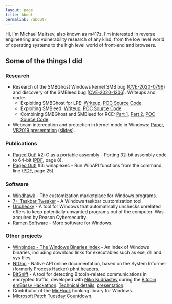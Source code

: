 ```yaml
---
layout: page
title: About
permalink: /about/
---
```


Hi, I'm Michael Maltsev, also known as m417z. I'm interested in reverse engineering and vulnerability research of any kind, from the low level world of operating systems to the high level world of front-end and browsers.

## Some of the things I did

### Research

* Research of the SMBGhost Windows kernel SMB bug ([CVE-2020-0796](https://portal.msrc.microsoft.com/en-US/security-guidance/advisory/CVE-2020-0796)) and discovery of the SMBleed bug ([CVE-2020-1206](https://portal.msrc.microsoft.com/en-US/security-guidance/advisory/CVE-2020-1206)). Writeups and code:
	* Exploiting SMBGhost for LPE: [Writeup](/archive/zecops/exploiting%20smbghost%20for%20a%20local%20privilege%20escalation), [POC Source Code](https://github.com/ZecOps/CVE-2020-0796-LPE-POC).
	* Exploiting SMBleed: [Writeup](/archive/zecops/01%20-%20chaining%20smbleed%20with%20smbghost), [POC Source Code](https://github.com/ZecOps/CVE-2020-1206-POC).
	* Combining SMBGhost and SMBleed for RCE: [Part 1](/archive/zecops/02%20-%20unauthenticated%20memory%20read%20-%20preparing%20the%20ground%20for%20an%20rce), [Part 2](/archive/zecops/03%20-%20from%20remote%20read%20(smbleed)%20to%20rce), [POC Source Code](https://github.com/ZecOps/CVE-2020-0796-RCE-POC).
* Webcam interception and protection in kernel mode in Windows: [Paper](https://www.virusbulletin.com/virusbulletin/2018/09/through-looking-glass-webcam-interception-and-protection-kernel-mode/), [VB2019 presentation](https://www.virusbulletin.com/conference/vb2019/abstracts/webcam-interception-and-protection-kernel-mode-windows-partner-presentation) ([slides](https://www.virusbulletin.com/uploads/pdf/conference_slides/2019/VB2019-Maltsev.pdf)).

### Publications

* [Paged Out!](https://pagedout.institute/) #2: C as a portable assembly - Porting 32-bit assembly code to 64-bit ([PDF](https://pagedout.institute/download/PagedOut_002_beta2.pdf), page 8).
* [Paged Out!](https://pagedout.institute/) #3: winapiexec - Run WinAPI functions from the command line ([PDF](https://pagedout.institute/download/PagedOut_003_beta1.pdf), page 25).

### Software

* [Windhawk](https://windhawk.net/) - The customization marketplace for Windows programs.
* [7+ Taskbar Tweaker](https://tweaker.ramensoftware.com/) - A Windows taskbar customization tool.
* [Unchecky](https://unchecky.com/) - A tool for Windows that automatically unchecks unrelated offers to keep potentially unwanted programs out of the computer. Was acquired by Reason Cybersecurity.
* [Ramen Software](https://ramensoftware.com/) - More software for Windows.

### Other projects

* [Winbindex - The Windows Binaries Index](https://winbindex.m417z.com/) - An index of Windows binaries, including download links for executables such as exe, dll and sys files.
* [NtDoc](https://ntdoc.m417z.com/) - Native API online documentation, based on the System Informer (formerly Process Hacker) [phnt headers](https://github.com/winsiderss/systeminformer/tree/master/phnt).
* [BitSniff](https://m417z.com/bitsniff/) - A tool for detecting Bitcoin-related communications in encrypted traffic, developed with [Niko Kudriastev](https://79jke.github.io/) during the [Bitcoin emBassy Hackathon](https://www.meetup.com/bitcoin-il/events/264327474/). [Technical details](https://79jke.github.io/BitSniff/), [presentation](https://www.youtube.com/watch?v=9S8xsDq3PTU).
* Contributor of the [MinHook](https://github.com/m417z/minhook) hooking library for Windows.
* [Microsoft Patch Tuesday Countdown](https://patch-tuesday.m417z.com/).

